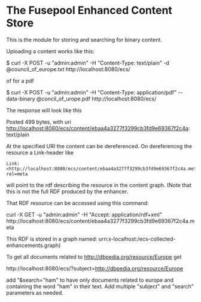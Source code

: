 The Fusepool Enhanced Content Store
=====

This is the module for storing and searching for binary content.

Uploading a content works like this:

$ curl -X POST -u "admin:admin" -H "Content-Type: text/plain" -d
@council_of_europe.txt http://localhost:8080/ecs/

of for a pdf

$ curl -X POST -u "admin:admin" -H "Content-Type: application/pdf" --data-binary
@concil_of_urope.pdf http://localhost:8080/ecs/

The response will look like this

Posted 499 bytes, with uri
<http://localhost:8080/ecs/content/ebaa4a3277f3299cb3fd9e69367f2c4a>:
text/plain

At the specified URI the content can be dereferenced. On dereferencng the resource
a Link-header like

    Link: <http://localhost:8080/ecs/content/ebaa4a3277f3299cb3fd9e69367f2c4a.meta>; rel=meta

will point to the rdf describing the resource in the
content graph. (Note that this is not the full RDF produced by the
enhancer.

That RDF resource can be accessed using this command:

curl -X GET -u "admin:admin" -H "Accept: application/rdf+xml" http://localhost:8080/ecs/content/ebaa4a3277f3299cb3fd9e69367f2c4a.meta

This RDF is stored in a graph named:
urn:x-localhost:/ecs-collected-enhancements.graph)

To get all documents related to <http://dbpedia.org/resource/Europe> get

 http://localhost:8080/ecs/?subject=http://dbpedia.org/resource/Europe

add "&search="ham" to have only documents related to europe and
containing the word "ham" in their text. Add multiple "subject" and
"search" parameters as needed.
